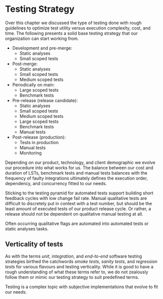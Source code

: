# Testing Strategy

Over this chapter we discussed the type of testing done with rough guidelines to optimize test utility versus execution complexity, cost, and time. The following presents a solid base testing strategy that our organization can start working from.

- Development and pre-merge:
    - Static analyses
    - Small scoped tests
- Post-merge:
    - Static analyses
    - Small scoped tests
    - Medium scoped tests
- Periodically on main:
    - Large scoped tests
    - Benchmark tests
- Pre-release (release candidate):
    - Static analyses
    - Small scoped tests
    - Medium scoped tests
    - Large scoped tests
    - Benchmark tests
    - Manual tests
- Post-release (production):
    - Tests in production
    - Manual tests
    - Monitoring

Depending on our product, technology, and client demographic we evolve our procedure into what works for us. The balance between our cost and duration of LSTs, benchmark tests and manual tests balances with the frequency of faulty integrations ultimately defines the execution order, dependency, and concurrency fitted to our needs.

Sticking to the testing pyramid for automated tests support building short feedback cycles with low change fail rate. Manual qualitative tests are difficult to discretely put in context with a test number, but should be the least amount of executed tests of our product release cycle. Or rather, a release should not be dependent on qualitative manual testing at all.

Often occurring qualitative flags are automated into automated tests or static analyses tasks.

## Verticality of tests

As with the terms *unit*, *integration*, and *end-to-end* software testing strategies birthed the catchwords *smoke tests*, *sanity tests*, and *regression tests* for various flavours and testing verticality. While it is good to have a rough understanding of what these terms refer to, we do not zealously follow them or mimic our testing strategy to suit predefined terms.

Testing is a complex topic with subjective implementations that evolve to fit our needs.
